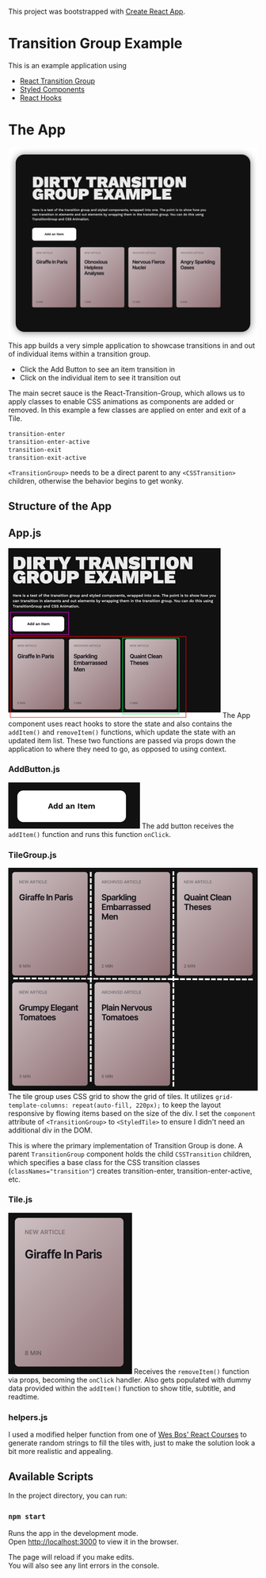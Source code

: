 This project was bootstrapped with [Create React App](https://github.com/facebook/create-react-app).

# Transition Group Example
This is an example application using

* [React Transition Group](https://github.com/reactjs/react-transition-group)
* [Styled Components](https://github.com/styled-components/styled-components)
* [React Hooks](https://reactjs.org/docs/hooks-reference.html)

# The App
![Screenshot](public/AppScreenshot.png)
This app builds a very simple application to showcase transitions in and out of individual items within a transition group.

* Click the Add Button to see an item transition in
* Click on the individual item to see it transition out

The main secret sauce is the React-Transition-Group, which allows us to apply classes to enable CSS animations as components are added or removed. In this example a few classes are applied on enter and exit of a Tile.

```
transition-enter
transition-enter-active
transition-exit
transition-exit-active
```

`<TransitionGroup>` needs to be a direct parent to any `<CSSTransition>` children, otherwise the behavior begins to get wonky.

## Structure of the App
## App.js
![](public/App.png)
The App component uses react hooks to store the state and also contains the `addItem()` and `removeItem()` functions, which update the state with an updated item list. These two functions are passed via props down the application to where they need to go, as opposed to using context.

### AddButton.js
![](public/AddButton.png)
The add button receives the `addItem()` function and runs this function `onClick`.

### TileGroup.js
![](public/TileGroup.png)
The tile group uses CSS grid to show the grid of tiles. It utilizes `grid-template-columns: repeat(auto-fill, 220px);` to keep the layout responsive by flowing items based on the size of the div. I set the `component` attribute of `<TransitionGroup>` to `<StyledTile>` to ensure I didn't need an additional div in the DOM.

This is where the primary implementation of Transition Group is done. A parent `TransitionGroup` component holds the child `CSSTransition` children, which specifies a base class for the CSS transition classes (`classNames="transition"`) creates transition-enter, transition-enter-active, etc.

### Tile.js
![](public/Tile.png)
Receives the `removeItem()` function via props, becoming the `onClick` handler. Also gets populated with dummy data provided within the `addItem()` function to show title, subtitle, and readtime.

### helpers.js
I used a modified helper function from one of [Wes Bos' React Courses](https://github.com/wesbos/React-For-Beginners-Starter-Files) to generate random strings to fill the tiles with, just to make the solution look a bit more realistic and appealing.


## Available Scripts

In the project directory, you can run:

### `npm start`

Runs the app in the development mode.<br />
Open [http://localhost:3000](http://localhost:3000) to view it in the browser.

The page will reload if you make edits.<br />
You will also see any lint errors in the console.

